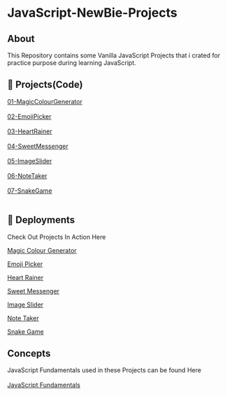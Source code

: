
# JavaScript-NewBie-Projects

## About
This Repository contains some Vanilla JavaScript Projects that i crated for practice purpose  during learning JavaScript.

## 🔗 Projects(Code)
<a href="01-MagicColourGenerator" target="_blank">01-MagicColourGenerator</a><br><br>
<a href="
02-EmojiPicker " target="_blank">
02-EmojiPicker </a><br><br>
<a href="
03-HeartRainer " target="_blank">
03-HeartRainer </a><br><br>
<a href="04-SweetMessenger" target="_blank">04-SweetMessenger</a><br><br>
<a href="05-ImageSlider" target="_blank">05-ImageSlider</a><br><br>
<a href="
06-NoteTaker " target="_blank">
06-NoteTaker </a><br><br>
<a href="07-SnakeGame" target="_blank">07-SnakeGame</a><br><br>

## 🚀 Deployments
Check Out Projects In Action Here 

[Magic Colour Generator](https://magiccolourgenerator.vercel.app/)

[Emoji Picker](https://emoji-picker-pritambera2000.vercel.app/)

[Heart Rainer](https://heart-rainer.vercel.app/)

[Sweet Messenger](https://sweet-messenger.netlify.app/)

[Image Slider](https://image-slider-pritam.netlify.app/)

[Note Taker](https://simple-note-taker.netlify.app/)

[Snake Game](https://snakeplayer.netlify.app/)

## Concepts
JavaScript Fundamentals used in these Projects can be found Here <br><br>
<a href="JSBasicsRevise/JSFundamentals.md" target="_blank">JavaScript Fundamentals</a>
  
